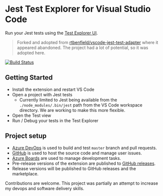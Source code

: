 # Jest Test Explorer for Visual Studio Code

Run your Jest tests using the [Test Explorer UI](https://marketplace.visualstudio.com/items?itemName=hbenl.vscode-test-explorer).

> Forked and adopted from [rtbenfield/vscode-jest-test-adapter](https://github.com/rtbenfield/vscode-jest-test-adapter) where it appeared abandoned.  The project had a lot of potential, so it was adopted here.

[![Build Status](https://dev.azure.com/kavod-io/vscode-jest-test-adapter/_apis/build/status/kavod-io.vscode-jest-test-adapter?branchName=master)](https://dev.azure.com/kavod-io/vscode-jest-test-adapter/_build/latest?definitionId=1&branchName=master)

## Getting Started
* Install the extension and restart VS Code
* Open a project with Jest tests
  * Currently limited to Jest being available from the `./node_modules/.bin/jest` path from the VS Code workspace directory. We are working to make this more flexible.
* Open the Test view
* Run / Debug your tests in the Test Explorer

## Project setup

 - [Azure DevOps](https://dev.azure.com/kavod-io/vscode-jest-test-adapter) is used to build and test `master` branch and pull requests.
 - [GitHub](https://github.com/kavod-io/vscode-jest-test-adapter) is used to host the source code and manage user issues.
 - [Azure Boards](https://dev.azure.com/kavod-io/vscode-jest-test-adapter/_boards/board/t/vscode-jest-test-adapter%20Team/Issues) are used to manage development tasks.
 - Pre-release versions of the extension are published to [GitHub releases](https://github.com/kavod-io/vscode-jest-test-adapter/releases).
 - Release versions will be published to GitHub releases and the marketplace.

Contributions are welcome.  This project was partially an attempt to increase my devops and software delivery skills.  
